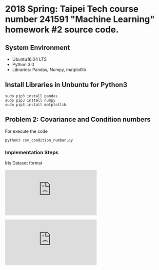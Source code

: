 # 2018 Spring: Taipei Tech course number 241591 "Machine Learning" homework \#2 source code.
## System Environment
- Ubuntu16.04 LTS
- Python 3.0
- Libraries: Pandas, Numpy, matplotlib

## Install Libraries in Unbuntu for Python3
```
sudo pip3 install pandas
sudo pip3 install numpy
sudo pip3 install matplotlib
```

## Problem 2: Covariance and Condition numbers
For execute the code
```
python3 cov_condition_number.py
```
### Implementation Steps
Iris Dataset format

<!-- x_{n} = \begin{bmatrix}
sepal\ length (x_{n1}), &sepal\ width (x_{n2}),  &petal\ length (x_{n3}),  &petal\ width (x_{n4})
\end{bmatrix} -->
![iris_format_mat](http://latex.codecogs.com/png.latex?%5Cdpi%7B200%7D%20%5Cfn_phv%20%5Ctiny%20x_%7Bn%7D%20%3D%20%5Cbegin%7Bbmatrix%7D%20sepal%5C%20length%20%28x_%7Bn1%7D%29%2C%20%26sepal%5C%20width%20%28x_%7Bn2%7D%29%2C%20%26petal%5C%20length%20%28x_%7Bn3%7D%29%2C%20%26petal%5C%20width%20%28x_%7Bn4%7D%29%20%5Cend%7Bbmatrix%7D)

<!-- \forall n=1,...,150 -->
![](http://latex.codecogs.com/png.latex?%5Cdpi%7B200%7D%20%5Cfn_phv%20%5Ctiny%20%5Cforall%20n%3D1%2C...%2C150)
